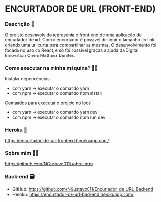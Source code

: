 # ENCURTADOR DE URL (FRONT-END)

### Descrição 📄

O projeto desenvolvido representa o front-end de uma aplicação de encurtador de url.
Com o encurtador é possível diminuir o tamanho do link criando uma url curta para compartilhar as mesmas.
O desenvolvimento foi focado no uso do React, e só foi possível graças a ajuda da Digital Innovation One e Matheus Benites.

### Como executar na minha máquina? 🧑‍🔧

Instalar dependências
- com yarn -> executar o comando yarn
- com npm -> executar o comando npm install

Comandos para executar o projeto no local
- com yarn -> executar o comando yarn dev
- com npm -> executar o comando npm run dev

### Heroku 🔗

https://encurtador-de-url-frontend.herokuapp.com/

### Sobre mim 👨‍🎓

https://github.com/NGustavo011/sobre-mim

### Back-end 🗃️

- GitHub: https://github.com/NGustavo011/Encurtador_de_URL-Backend
- Heroku: https://encurtador-de-url-backend.herokuapp.com/
